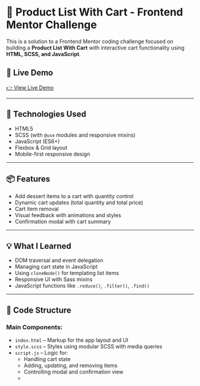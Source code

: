 # 🛒 Product List With Cart - Frontend Mentor Challenge

This is a solution to a Frontend Mentor coding challenge focused on building a **Product List With Cart** with interactive cart functionality using **HTML, SCSS, and JavaScript**.

## 🚀 Live Demo

[👉 View Live Demo]([#](https://mohammad-irfan-noorzada.github.io/product-list-with-cart-main/))  

---

## 🧰 Technologies Used

- HTML5
- SCSS (with `@use` modules and responsive mixins)
- JavaScript (ES6+)
- Flexbox & Grid layout
- Mobile-first responsive design

---

## 📦 Features

- Add dessert items to a cart with quantity control
- Dynamic cart updates (total quantity and total price)
- Cart item removal
- Visual feedback with animations and styles
- Confirmation modal with cart summary

---

## 💡 What I Learned

- DOM traversal and event delegation
- Managing cart state in JavaScript
- Using `cloneNode()` for templating list items
- Responsive UI with Sass mixins
- JavaScript functions like `.reduce()`, `.filter()`, `.find()`

---

## 🧠 Code Structure

### Main Components:

- `index.html` – Markup for the app layout and UI
- `style.scss` – Styles using modular SCSS with media queries
- `script.js` – Logic for:
  - Handling cart state
  - Adding, updating, and removing items
  - Controlling modal and confirmation view
  - 

